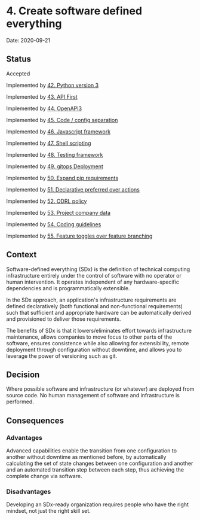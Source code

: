 # 4. Create software defined everything 

Date: 2020-09-21

## Status

Accepted

Implemented by [42. Python version 3](0042-python-version-3.md)

Implemented by [43. API First](0043-api-first.md)

Implemented by [44. OpenAPI3](0044-openapi3.md)

Implemented by [45. Code / config separation](0045-code-config-separation.md)

Implemented by [46. Javascript framework](0046-javascript-framework.md)

Implemented by [47. Shell scripting](0047-shell-scripting.md)

Implemented by [48. Testing framework](0048-testing-framework.md)

Implemented by [49. gitops Deployment](0049-gitops-deployment.md)

Implemented by [50. Expand pip requirements](0050-expand-pip-requirements.md)

Implemented by [51. Declarative preferred over actions](0051-declarative-preferred-over-actions.md)

Implemented by [52. ODRL policy](0052-odrl-policy.md)

Implemented by [53. Project company data](0053-project-company-data.md)

Implemented by [54. Coding guidelines](0054-coding-guidelines.md)

Implemented by [55. Feature toggles over feature branching](0055-feature-toggles-over-feature-branching.md)

## Context

Software-defined everything (SDx) is the definition of technical computing infrastructure entirely under the control of software with no operator or human intervention. It operates independent of any hardware-specific dependencies and is programmatically extensible.

In the SDx approach, an application's infrastructure requirements are defined declaratively (both functional and non-functional requirements) such that sufficient and appropriate hardware can be automatically derived and provisioned to deliver those requirements.

The benefits of SDx is that it lowers/eliminates effort towards infrastructure maintenance, allows companies to move focus to other parts of the software, ensures consistence while also allowing for extensibility, remote deployment through configuration without downtime, and allows you to leverage the power of versioning such as git.

## Decision

Where possible software and infrastructure (or whatever) are deployed from source code. No human management of software and infrastructure is performed.

## Consequences

### Advantages
Advanced capabilities enable the transition from one configuration to another without downtime as mentioned before, by automatically calculating the set of state changes between one configuration and another and an automated transition step between each step, thus achieving the complete change via software.

### Disadvantages
Developing an SDx-ready organization requires people who have the right mindset, not just the right skill set.

